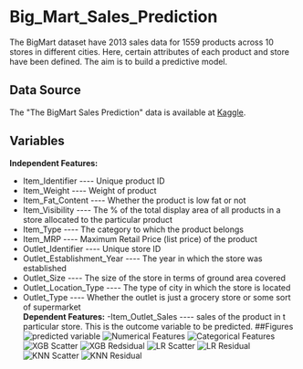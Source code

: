 # Big_Mart_Sales_Prediction
The BigMart dataset have 2013 sales data for 1559 products across 10 stores in different cities. Here, certain attributes of each product and store have been defined. The aim is to build a predictive model.
## Data Source 
The "The BigMart Sales Prediction" data is available at [Kaggle](https://www.kaggle.com/datasets/shivan118/big-mart-sales-prediction-datasets).
## Variables
**Independent Features:**
- Item_Identifier ---- Unique product ID
- Item_Weight ---- Weight of product
- Item_Fat_Content ---- Whether the product is low fat or not
- Item_Visibility ---- The % of the total display area of all products in a store allocated to the particular product
- Item_Type ---- The category to which the product belongs
- Item_MRP ---- Maximum Retail Price (list price) of the product
- Outlet_Identifier ---- Unique store ID
- Outlet_Establishment_Year ---- The year in which the store was established
- Outlet_Size ---- The size of the store in terms of ground area covered
- Outlet_Location_Type ---- The type of city in which the store is located
- Outlet_Type ---- Whether the outlet is just a grocery store or some sort of supermarket\
**Dependent Features:**
-Item_Outlet_Sales ---- sales of the product in t particular store. This is the outcome variable to be predicted.
##Figures
![predicted variable](https://github.com/user-attachments/assets/3de9ae0c-f14c-4751-90cf-5971d862fd9a)
![Numerical Features](https://github.com/user-attachments/assets/a2ce80f0-6b43-401d-b978-6f92ef156733)
![Categorical Features](https://github.com/user-attachments/assets/9ab3ae4b-a1ba-45c6-8dd9-1f2f8d974a5f)
![XGB Scatter](https://github.com/user-attachments/assets/36ffd327-c138-4e68-8710-f8b95f754083)
![XGB Redsidual](https://github.com/user-attachments/assets/8dc65a4c-5fa9-481d-bf31-7a5388e98396)
![LR Scatter](https://github.com/user-attachments/assets/8b542ddb-2be4-42e6-99db-f82540868834)
![LR Residual](https://github.com/user-attachments/assets/75012d01-23b5-4868-b308-7fade8945fc0)
![KNN Scatter](https://github.com/user-attachments/assets/3e769bc6-1a99-4a3e-9afd-83b205fa0c33)
![KNN Residual](https://github.com/user-attachments/assets/0b606ee9-ded5-4fdd-9679-02a4d144a1a8)

